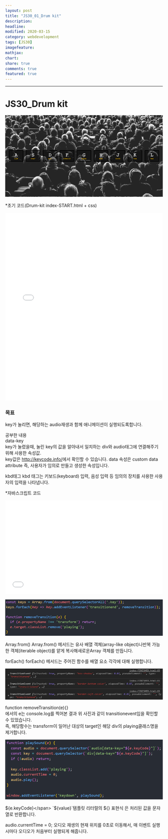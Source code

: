 ```yaml
---
layout: post
title: "JS30_01_Drum kit"
description:
headline:
modified: 2020-03-15
category: webdevelopment
tags: [JS30]
imagefeature:
mathjax:
chart:
share: true
comments: true
featured: true
---
```


---

# JS30_Drum kit

![image](https://github.com/lsh58/lsh58.github.io/blob/master/images/post/js30/js30-01_01.PNG?raw=true)

*초기 코드(Drum-kit index-START.html + css)
<div class="code">
<iframe width="100%" height="600" src="//jsfiddle.net/lsh58/Lqfre8vc/3/embedded/html,css/dark/" allowfullscreen="allowfullscreen" allowpaymentrequest frameborder="0"></iframe>
</div>

### 목표
key가 눌리면, 해당하는 audio재생과 함께 애니메이션이 실행되도록합니다.

공부한 내용  
<span class="orange">data-key</span>  
key가 눌렸을때, 눌린 key의 값을 알아내서 일치하는 div와 audio태그에 연결해주기 위해 사용한 속성값.  
key값은 <http://keycode.info/>에서 확인할 수 있습니다.
data 속성은 custom data attribute 즉, 사용자가 임의로 만들고 생성한 속성입니다.

<span class="orange">kbd태그</span>
kbd 태그는 키보드(keyboard) 입력, 음성 입력 등 임의의 장치를 사용한 사용자의 입력을 나타냅니다.


*자바스크립트 코드
<div class="code">
<iframe width="100%" height="300" src="//jsfiddle.net/lsh58/Lqfre8vc/5/embedded/js/dark/" allowfullscreen="allowfullscreen" allowpaymentrequest frameborder="0"></iframe>
</div>

![image](https://github.com/lsh58/lsh58.github.io/blob/master/images/post/js30/js30-01_02.PNG?raw=true)

<span class="orange">Array.from()</span>
Array.from() 메서드는 유사 배열 객체(array-like object)나반복 가능한 객체(iterable object)를 얕게 복사해새로운Array 객체를 만듭니다.

<span class="orange">forEach()</span>
forEach() 메서드는 주어진 함수를 배열 요소 각각에 대해 실행합니다.

![image](https://github.com/lsh58/lsh58.github.io/blob/master/images/post/js30/js30-01_04.PNG?raw=true)

function removeTransition(e){}  
에서의 e는 console.log를 찍어본 결과 위 사진과 같이 transitionevent임을 확인할 수 있었습니다.  
즉, 해당함수는 transform이 일어난 대상의 target인 해당 div의 playing클래스명을 제거합니다.

![image](https://github.com/lsh58/lsh58.github.io/blob/master/images/post/js30/js30-01_03.PNG?raw=true)

<span class="orange">${e.keyCode}</span>
`${value}`템플릿 리터럴의 ${} 표현식 은 처리된 값을 문자열로 반환합니다.


<span class="orange">audio.currentTime = 0;</span>
오디오 재생의 현재 위치를 0초로 이동해서, 매 이벤트 실행시마다 오디오가 처음부터 실행되게 해줍니다.